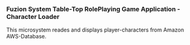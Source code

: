 ### Fuzion System Table-Top RolePlaying Game Application - Character Loader

This microsystem reades and displays player-characters from Amazon AWS-Database.